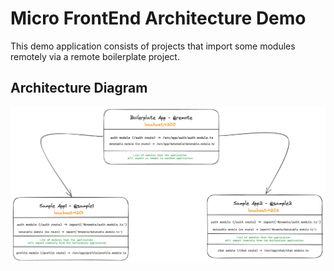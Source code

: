 
# Micro FrontEnd Architecture Demo

This demo application consists of projects that import some modules remotely via a remote boilerplate project.

## Architecture Diagram

![Uygulama Ekran Görüntüsü](assets/architecture.png)

  
